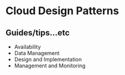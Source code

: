 # Cloud Design Patterns

## Guides/tips...etc

* Availability
* Data Management
* Design and Implementation
* Management and Monitoring